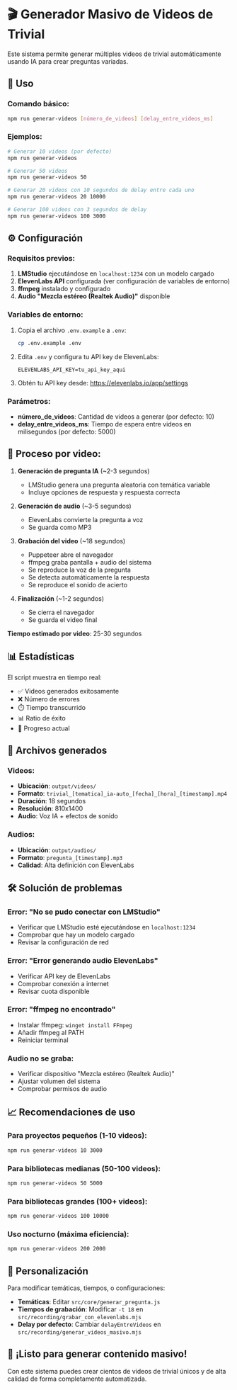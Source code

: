 # 🎬 Generador Masivo de Videos de Trivial

Este sistema permite generar múltiples videos de trivial automáticamente usando IA para crear preguntas variadas.

## 🚀 Uso

### Comando básico:
```bash
npm run generar-videos [número_de_videos] [delay_entre_videos_ms]
```

### Ejemplos:

```bash
# Generar 10 videos (por defecto)
npm run generar-videos

# Generar 50 videos
npm run generar-videos 50

# Generar 20 videos con 10 segundos de delay entre cada uno
npm run generar-videos 20 10000

# Generar 100 videos con 3 segundos de delay
npm run generar-videos 100 3000
```

## ⚙️ Configuración

### Requisitos previos:
1. **LMStudio** ejecutándose en `localhost:1234` con un modelo cargado
2. **ElevenLabs API** configurada (ver configuración de variables de entorno)
3. **ffmpeg** instalado y configurado
4. **Audio "Mezcla estéreo (Realtek Audio)"** disponible

### Variables de entorno:
1. Copia el archivo `.env.example` a `.env`:
   ```bash
   cp .env.example .env
   ```

2. Edita `.env` y configura tu API key de ElevenLabs:
   ```
   ELEVENLABS_API_KEY=tu_api_key_aqui
   ```

3. Obtén tu API key desde: https://elevenlabs.io/app/settings

### Parámetros:
- **número_de_videos**: Cantidad de videos a generar (por defecto: 10)
- **delay_entre_videos_ms**: Tiempo de espera entre videos en milisegundos (por defecto: 5000)

## 🎯 Proceso por video:

1. **Generación de pregunta IA** (~2-3 segundos)
   - LMStudio genera una pregunta aleatoria con temática variable
   - Incluye opciones de respuesta y respuesta correcta

2. **Generación de audio** (~3-5 segundos)
   - ElevenLabs convierte la pregunta a voz
   - Se guarda como MP3

3. **Grabación del video** (~18 segundos)
   - Puppeteer abre el navegador
   - ffmpeg graba pantalla + audio del sistema
   - Se reproduce la voz de la pregunta
   - Se detecta automáticamente la respuesta
   - Se reproduce el sonido de acierto

4. **Finalización** (~1-2 segundos)
   - Se cierra el navegador
   - Se guarda el video final

**Tiempo estimado por video**: 25-30 segundos

## 📊 Estadísticas

El script muestra en tiempo real:
- ✅ Videos generados exitosamente
- ❌ Número de errores
- ⏱️ Tiempo transcurrido
- 📊 Ratio de éxito
- 🎯 Progreso actual

## 📁 Archivos generados

### Videos:
- **Ubicación**: `output/videos/`
- **Formato**: `trivial_[tematica]_ia-auto_[fecha]_[hora]_[timestamp].mp4`
- **Duración**: 18 segundos
- **Resolución**: 810x1400
- **Audio**: Voz IA + efectos de sonido

### Audios:
- **Ubicación**: `output/audios/`
- **Formato**: `pregunta_[timestamp].mp3`
- **Calidad**: Alta definición con ElevenLabs

## 🛠️ Solución de problemas

### Error: "No se pudo conectar con LMStudio"
- Verificar que LMStudio esté ejecutándose en `localhost:1234`
- Comprobar que hay un modelo cargado
- Revisar la configuración de red

### Error: "Error generando audio ElevenLabs"
- Verificar API key de ElevenLabs
- Comprobar conexión a internet
- Revisar cuota disponible

### Error: "ffmpeg no encontrado"
- Instalar ffmpeg: `winget install FFmpeg`
- Añadir ffmpeg al PATH
- Reiniciar terminal

### Audio no se graba:
- Verificar dispositivo "Mezcla estéreo (Realtek Audio)"
- Ajustar volumen del sistema
- Comprobar permisos de audio

## 📈 Recomendaciones de uso

### Para proyectos pequeños (1-10 videos):
```bash
npm run generar-videos 10 3000
```

### Para bibliotecas medianas (50-100 videos):
```bash
npm run generar-videos 50 5000
```

### Para bibliotecas grandes (100+ videos):
```bash
npm run generar-videos 100 10000
```

### Uso nocturno (máxima eficiencia):
```bash
npm run generar-videos 200 2000
```

## 🔧 Personalización

Para modificar temáticas, tiempos, o configuraciones:
- **Temáticas**: Editar `src/core/generar_pregunta.js`
- **Tiempos de grabación**: Modificar `-t 18` en `src/recording/grabar_con_elevenlabs.mjs`
- **Delay por defecto**: Cambiar `delayEntreVideos` en `src/recording/generar_videos_masivo.mjs`

## 🎉 ¡Listo para generar contenido masivo!

Con este sistema puedes crear cientos de videos de trivial únicos y de alta calidad de forma completamente automatizada.

